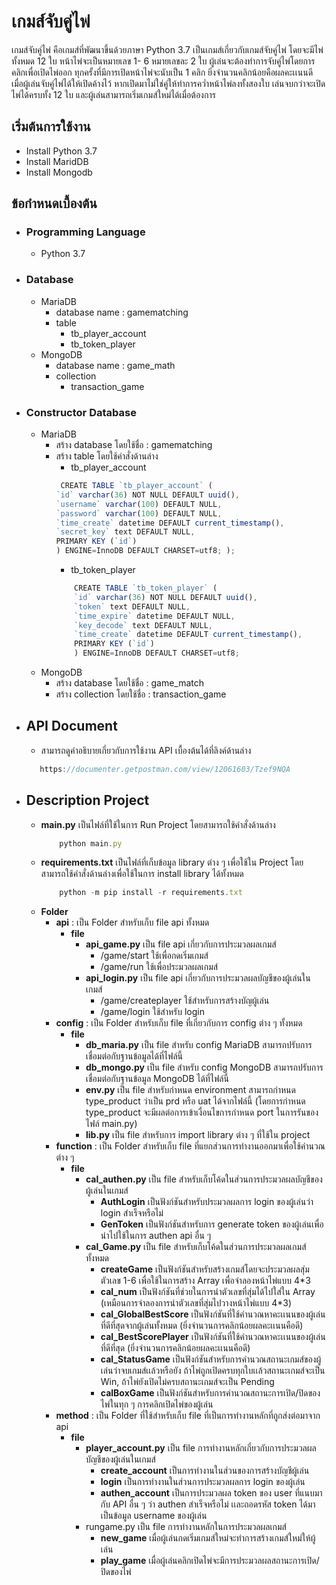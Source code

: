 # เกมส์จับคู่ไพ่
เกมส์จับคู่ไพ่ คือเกมส์ที่พัฒนาขึ้นด้วยภาษา Python 3.7  เป็นเกมส์เกี่ยวกับเกมส์จับคู่ไพ่ โดยจะมีไพ่ทั้งหมด 12 ใบ หน้าไพ่จะเป็นหมายเลข 1- 6 หมายเลขละ 2 ใบ ผู้เล่นจะต้องทำการจับคู่ไพ่โดยการคลิกเพื่อเปิดไพ่ออก ทุกครั้งที่มีการเปิดหน้าไพ่จะนับเป็น 1 คลิก ยิ่งจำนวนคลิกน้อยคือผลคะเเนนดี เมื่อผู้เล่นจับคู่ไพ่ได้ให้เปิดค้างไว้ หากเปิดมาไม่ใช่คู่ให้ทำการคว่ำหน้าไพ่ลงทั้งสองใบ เล่นจบกว่าจะเปิดไพ่ได้ครบทั้ง 12 ใบ และผู้เล่นสามารถเริ่มเกมส์ใหม่ได้เมื่อต้องการ

## เริ่มต้นการใช้งาน
<ul>
  <li>Install Python 3.7</li>
  <li>Install MaridDB</li>
  <li>Install Mongodb</li>
</ul>



## ข้อกำหนดเบื้องต้น
- ### Programming Language
    - Python 3.7
- ### Database
    - MariaDB
        - database name  :  gamematching
        - table
            - tb_player_account
            - tb_token_player
    - MongoDB
        - database name : game_math
        - collection
            - transaction_game
- ### Constructor Database
    - MariaDB
        - สร้าง database โดยใช้ชื่อ : gamematching
        - สร้าง table โดยใช้คำสั่งด้านล่าง
			- tb_player_account
			```javascript
			 CREATE TABLE `tb_player_account` (
			`id` varchar(36) NOT NULL DEFAULT uuid(),
			`username` varchar(100) DEFAULT NULL,
			`password` varchar(100) DEFAULT NULL,
			`time_create` datetime DEFAULT current_timestamp(),
			`secret_key` text DEFAULT NULL,
			PRIMARY KEY (`id`)
			) ENGINE=InnoDB DEFAULT CHARSET=utf8; );
			```
			- tb_token_player
            ```javascript
                CREATE TABLE `tb_token_player` (
                `id` varchar(36) NOT NULL DEFAULT uuid(),
                `token` text DEFAULT NULL,
                `time_expire` datetime DEFAULT NULL,
                `key_decode` text DEFAULT NULL,
                `time_create` datetime DEFAULT current_timestamp(),
                PRIMARY KEY (`id`)
                ) ENGINE=InnoDB DEFAULT CHARSET=utf8;
            ```
    - MongoDB
        - สร้าง database โดยใช้ชื่อ : game_match
        - สร้าง collection โดยใช้ชื่อ : transaction_game

- ## API Document
    - สามารถดูคำอธิบายเกี่ยวกับการใช้งาน API เบื้องต้นได้ที่ลิงค์ด้านล่าง
     ```javascript
        https://documenter.getpostman.com/view/12061603/Tzef9NQA
     ```
- ## Description Project
    - **main.py** เป็นไฟล์ที่ใช้ในการ Run Project โดยสามารถใช้คำสั่งด้านล่าง
        ```javascript
            python main.py
        ```
    - **requirements.txt** เป็นไฟล์ที่เก็บข้อมูล library ต่าง ๆ เพื่อใช้ใน Project โดยสามารถใช้คำสั่งด้านล่างเพื่อใช้ในการ install library ได้ทั้งหมด
        ```javascript
            python -m pip install -r requirements.txt
        ```
    - **Folder**
        - **api** : เป็น Folder สำหรับเก็บ file api ทั้งหมด
            - **file**
                - **api_game.py** เป็น file api เกี่ยวกับการประมวลผลเกมส์
                    - /game/start ใช้เพื่อกดเริ่มเกมส์
                    - /game/run ใช้เพื่อประมวลผลเกมส์
                - **api_login.py** เป็น file api เกี่ยวกับการประมวลผลบัญชีของผู้เล่นในเกมส์
                    - /game/createplayer ใช้สำหรับการสร้างบัญผู้เล่น
                    - /game/login ใช้สำหรับ login
        - **config** : เป็น Folder สำหรับเก็บ file ที่เกี่ยวกับการ config ต่าง ๆ ทั้งหมด
            - **file**
                - **db_maria.py** เป็น file สำหรับ config MariaDB สามารถปรับการเชื่อมต่อกับฐานข้อมูลได้ที่ไฟล์นี้
                - **db_mongo.py** เป็น file สำหรับ config MongoDB สามารถปรับการเชื่อมต่อกับฐานข้อมูล MongoDB ได้ที่ไฟล์นี้
                - **env.py** เป็น file สำหรับกำหนด environment สามารถกำหนด type_product ว่าเป็น prd หรือ uat ได้จากไฟล์นี้ (โดยการกำหนด type_product จะมีผลต่อการเข้าเงื่อนไขการกำหนด port ในการรันของไฟล์ main.py)
                - **lib.py** เป็น file สำหรับการ import library ต่าง ๆ ที่ใช้ใน project
        - **function** : เป็น Folder สำหรับเก็บ file ที่แยกส่วนการทำงานออกมาเพื่อใช้คำนวณต่าง ๆ
            - **file**
                - **cal_authen.py** เป็น file สำหรับเก็บโค้ดในส่วนการประมวลผลบัญชีของผู้เล่นในเกมส์
                    - **AuthLogin** เป็นฟังก์ชันสำหรับประมวลผลการ login ของผู้เล่นว่า login สำเร็จหรือไม่
                    - **GenToken** เป็นฟังก์ชันสำหรับการ generate token ของผู้เล่นเพื่อนำไปใช้ในการ authen api อื่น ๆ
                - **cal_Game.py** เป็น file สำหรับเก็บโค้ดในส่วนการประมวลผลเกมส์ทั้งหมด
                    - **createGame** เป็นฟังก์ชันสำหรับสร้างเกมส์โดยจะประมวลผลสุ่มตัวเลข 1-6 เพื่อใช้ในการสร้าง Array เพื่อจำลองหน้าไพ่แบบ 4*3
                    - **cal_num** เป็นฟังก์ชันที่ช่วยในการนำตัวเลขที่สุ่มได้ไปใส่ใน Array (เหมือนการจำลองการนำตัวเลขที่สุ่มไปวางหน้าไพ่แบบ 4*3)
                    - **cal_GlobalBestScore** เป็นฟังก์ชันที่ใช้คำนวณหาคะเเนนของผู้เล่นที่ดีที่สุดจากผู้เล่นทั้งหมด (ยิ่งจำนวนการคลิกน้อยผลคะเเนนคือดี)
                    - **cal_BestScorePlayer** เป็นฟังก์ชันที่ใช้คำนวณหาคะเเนนของผู้เล่นที่ดีที่สุด (ยิ่งจำนวนการคลิกน้อยผลคะเเนนคือดี)
                    - **cal_StatusGame** เป็นฟังก์ชันสำหรับการคำนวณสถานะเกมส์ของผู้เล่นว่าจบเกมส์เเล้วหรือยัง ถ้าไพ่ถูกเปิดครบทุกใบเเล้วสถานะเกมส์จะเป็น Win, ถ้าไพ่ยังเปิดไม่ครบสถานะเกมส์จะเป็น Pending
                    - **calBoxGame** เป็นฟังก์ชันสำหรับการคำนวณสถานะการเปิด/ปิดของไพ่ในทุก ๆ การคลิกเปิดไพ่ของผู้เล่น
        - **method** : เป็น Folder ที่ใช้สำหรับเก็บ file ที่เป็นการทำงานหลักที่ถูกส่งต่อมาจาก api
            - **file**
                - **player_account.py** เป็น file การทำงานหลักเกี่ยวกับการประมวลผลบัญชีของผู้เล่นในเกมส์
                    - **create_account** เป็นการทำงานในส่วนของการสร้างบัญชีผู้เล่น
                    - **login** เป็นการทำงานในส่วนการประมวลผลการ login ของผู้เล่น
                    - **authen_account** เป็นการประมวลผล token ของ user ที่แนบมากับ API อื่น ๆ ว่า authen สำเร็จหรือไม่ เเละถอดรหัส token ได้มาเป็นข้อมูล username ของผู้เล่น 
                - rungame.py เป็น file การทำงานหลักในการประมวลผลเกมส์
                    - **new_game** เมื่อผู้เล่นกดเริ่มเกมส์ใหม่จะทำการสร้างเกมส์ใหม่ให้ผู้เล่น
                    - **play_game** เมื่อผู้เล่นคลิกเปิดไพ่จะมีการประมวลผลสถานะการเปิด/ปิดของไพ่
    
